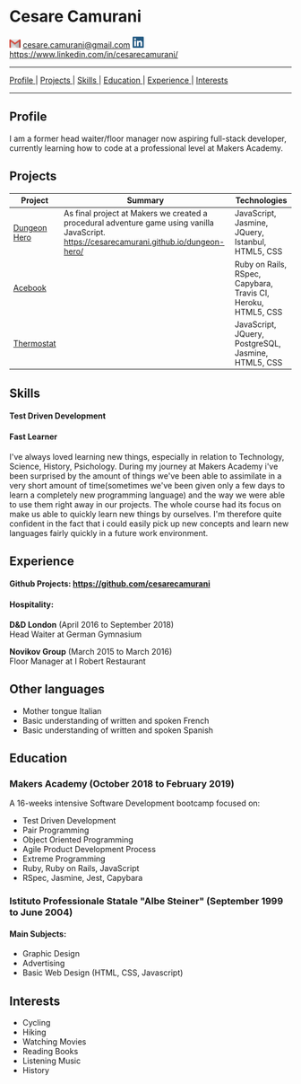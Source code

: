 
<h1> Cesare Camurani </h1> 

<img src="/Images/gmail.png" width="20" height="15"> <a href="mailto:cesare.camurani@gmail.com"> cesare.camurani@gmail.com </a> 
<img src="/Images/linkedin-logo-copy.png" width="20" height="20"> <a href="https://www.linkedin.com/in/cesarecamurani/"> https://www.linkedin.com/in/cesarecamurani/ </a> 

<hr>

[Profile ](#profile) |
[Projects ](#projects) |
[Skills ](#skills) |
[Education ](#education) |
[Experience ](#experience) |
[Interests ](#interests)

<hr>

## Profile

I am a former head waiter/floor manager now aspiring full-stack developer, currently learning how to code at a professional level at Makers Academy.



## Projects

| Project | Summary | Technologies |
|----------|----------|----------|
| [Dungeon Hero](https://github.com/cesarecamurani/dungeon-hero) | As final project at Makers we created a procedural adventure game using vanilla JavaScript. <a href="https://cesarecamurani.github.io/dungeon-hero/">https://cesarecamurani.github.io/dungeon-hero/</a> | JavaScript, Jasmine, JQuery, Istanbul, HTML5, CSS|
| [Acebook](https://github.com/cesarecamurani/acebook-firenze) |  | Ruby on Rails, RSpec, Capybara, Travis CI, Heroku, HTML5, CSS |
| [Thermostat](https://github.com/cesarecamurani/Thermostat-JavaScript) |  | JavaScript, JQuery, PostgreSQL, Jasmine, HTML5, CSS|

## Skills

#### Test Driven Development


#### Fast Learner

I've always loved learning new things, especially in relation to Technology, Science, History, Psichology. 
During my journey at Makers Academy i've been surprised by the amount of things we've been able to assimilate in a very short amount of time(sometimes we've been given only a few days to learn a completely new programming language) and the way we were able to use them right away in our projects.
The whole course had its focus on make us able to quickly learn new things by ourselves.
I'm therefore quite confident in the fact that i could easily pick up new concepts and learn new languages fairly quickly in a future work environment.

## Experience

#### Github Projects: <a href="https://github.com/cesarecamurani?tab=repositories" target="_blank">https://github.com/cesarecamurani</a>

#### Hospitality:

**D&D London** (April 2016 to September 2018)    
Head Waiter at German Gymnasium  

**Novikov Group** (March 2015 to March 2016)   
Floor Manager at I Robert Restaurant

## Other languages

- Mother tongue Italian
- Basic understanding of written and spoken French
- Basic understanding of written and spoken Spanish

## Education

### Makers Academy (October 2018 to February 2019)

 A 16-weeks intensive Software Development bootcamp focused on:

- Test Driven Development
- Pair Programming
- Object Oriented Programming
- Agile Product Development Process
- Extreme Programming
- Ruby, Ruby on Rails, JavaScript
- RSpec, Jasmine, Jest, Capybara

### Istituto Professionale Statale "Albe Steiner" (September 1999 to June 2004)

#### Main Subjects:

- Graphic Design
- Advertising
- Basic Web Design (HTML, CSS, Javascript)

## Interests

- Cycling
- Hiking
- Watching Movies
- Reading Books
- Listening Music
- History
